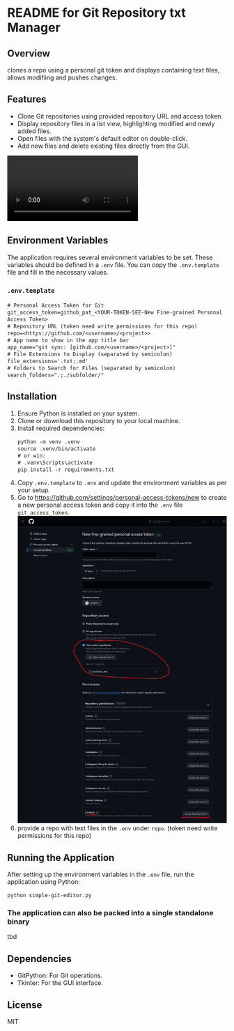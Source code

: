 # README for Git Repository txt Manager

## Overview
clones a repo using a personal git token and displays containing text files, allows modifiing and pushes changes.

## Features
- Clone Git repositories using provided repository URL and access token.
- Display repository files in a list view, highlighting modified and newly added files.
- Open files with the system's default editor on double-click.
- Add new files and delete existing files directly from the GUI.

<video src="git-sync-demo.mp4" controls title="Title"></video>

## Environment Variables
The application requires several environment variables to be set. These variables should be defined in a `.env` file. You can copy the `.env.template` file and fill in the necessary values.

### `.env.template`
```
# Personal Access Token for Git
git_access_token=github_pat_<YOUR-TOKEN-SEE-New Fine-grained Personal Access Token>
# Repository URL (token need write permissions for this repo)
repo=<https://github.com/<username>/<project>>
# App name to show in the app title bar
app_name="git sync: [github.com/<username>/<project>]"
# File Extensions to Display (separated by semicolon)
file_extensions='.txt;.md'
# Folders to Search for Files (separated by semicolon)
search_folders=".;./subfolder/"
```

## Installation
1. Ensure Python is installed on your system.
2. Clone or download this repository to your local machine.
3. Install required dependencies:
   ```
   python -m venv .venv
   source .venv/bin/activate
   # or win: 
   # .venv\Scripts\activate
   pip install -r requirements.txt
   ```
4. Copy `.env.template` to `.env` and update the environment variables as per your setup.
5. Go to https://github.com/settings/personal-access-tokens/new to create a new personal access token and copy it into the `.env` file `git_access_token`.
![Alt text](<New Fine-grained Personal Access Token.png>)
6. provide a repo with text files in the `.env` under `repo`. (token need write permissions for this repo)

## Running the Application
After setting up the environment variables in the `.env` file, run the application using Python:
```
python simple-git-editor.py
```
### The application can also be packed into a single standalone binary
tbd

## Dependencies
- GitPython: For Git operations.
- Tkinter: For the GUI interface.

## License
MIT
